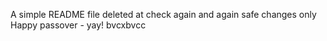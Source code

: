 A simple README file
deleted at
check again
and again
safe changes only
Happy passover - yay!
bvcxbvcc
